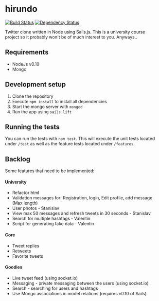 # hirundo

[![Build Status](https://travis-ci.org/s2gatev/hirundo.png?branch=master)](https://travis-ci.org/s2gatev/hirundo)
[![Dependency Status](https://gemnasium.com/s2gatev/hirundo.png)](https://gemnasium.com/s2gatev/hirundo)

Twitter clone written in Node using Sails.js. This is a university course project so it probably won't be of much interest to you. Anyways..

## Requirements
* NodeJs v0.10
* Mongo

## Development setup
1. Clone the repository
2. Execute `npm install` to install all dependencies
3. Start the mongo server with `mongod`
4. Run the app using `sails lift`

## Running the tests
You can run the tests with `npm test`. This will execute the unit tests located under `/test` as well as the feature tests located under `/features`.

## Backlog
Some features that need to be implemented:

#### University
* Refactor html
* Validation messages for: Registration, login, Edit profile, add message (Max length)
* User photos - Stanislav
* View max 50 messages and refresh tweets in 30 seconds - Stanislav
* Search for multiple hashtags - Valentin
* Script for generating fake data - Valentin

#### Core
* Tweet replies
* Retweets
* Favorite tweets

#### Goodies
* Live tweet feed (using socket.io)
* Messaging - private messaging between the users (using socket.io)
* Search - searching for users and hashtags
* Use Mongo associations in model relations (requires v0.10 of Sails)
